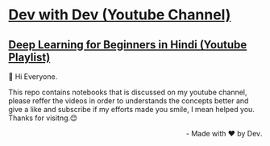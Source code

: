 # [Dev with Dev (Youtube Channel)](https://www.youtube.com/channel/UCkKv8n_ViniI3BsIJgtG-lg)
## [Deep Learning for Beginners in Hindi (Youtube Playlist)](https://youtube.com/playlist?list=PLYU6yJbYtW5HfC1we9KenLWTyC8l8jZBg)

👋 Hi Everyone.

This repo contains notebooks that is discussed on my youtube channel, please reffer the videos in order to understands the concepts better and give a like and subscribe if my efforts made you smile, I mean helped you. Thanks for visitng.😊

<div dir="rtl"> .Made with ❤️ by Dev -
